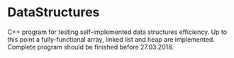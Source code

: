 # DataStructures
C++ program for testing self-implemented data structures efficiency.
Up to this point a fully-functional array, linked list and heap are implemented.
Complete program should be finished before 27.03.2018.
